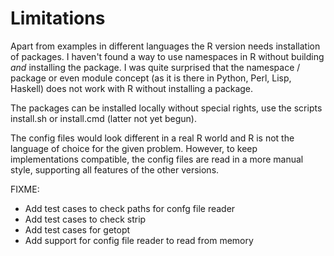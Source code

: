 Limitations
===========

Apart from examples in different languages the R version needs installation of
packages. I haven't found a way to use namespaces in R without building *and*
installing the package. I was quite surprised that the namespace / package
or even module concept (as it is there in Python, Perl, Lisp, Haskell) does
not work with R without installing a package.

The packages can be installed locally without special rights, use the scripts
install.sh or install.cmd (latter not yet begun).

The config files would look different in a real R world and R is not the language
of choice for the given problem. However, to keep implementations compatible,
the config files are read in a more manual style, supporting all features
of the other versions.

FIXME:
* Add test cases to check paths for confg file reader
* Add test cases to check strip
* Add test cases for getopt
* Add support for config file reader to read from memory
